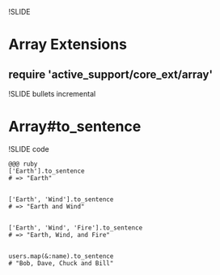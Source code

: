 !SLIDE
# Array Extensions
## require 'active_support/core\_ext/array'

!SLIDE bullets incremental
# Array#to_sentence

!SLIDE code

    @@@ ruby
    ['Earth'].to_sentence           
    # => "Earth"
    
    
    ['Earth', 'Wind'].to_sentence      
    # => "Earth and Wind"
    
    
    ['Earth', 'Wind', 'Fire'].to_sentence 
    # => "Earth, Wind, and Fire"


    users.map(&:name).to_sentence
    # "Bob, Dave, Chuck and Bill"